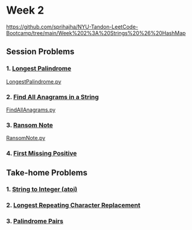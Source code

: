 # Week 2

https://github.com/sprihajha/NYU-Tandon-LeetCode-Bootcamp/tree/main/Week%202%3A%20Strings%20%26%20HashMap

## Session Problems
### 1. [Longest Palindrome](https://leetcode.com/problems/longest-palindrome/submissions/1195043272/)
[LongestPalindrome.py](LongestPalindrome.py)
### 2. [Find All Anagrams in a String](https://leetcode.com/problems/find-all-anagrams-in-a-string/description/)
[FindAllAnagrams.py](FindAllAnagrams.py)
### 3. [Ransom Note](https://leetcode.com/problems/ransom-note/description/)
[RansomNote.py](RansomNote.py)
### 4. [First Missing Positive](https://leetcode.com/problems/first-missing-positive/description/)

## Take-home Problems
### 1. [String to Integer (atoi)](https://leetcode.com/problems/string-to-integer-atoi/description/)
### 2. [Longest Repeating Character Replacement](https://leetcode.com/problems/longest-repeating-character-replacement/description/)
### 3. [Palindrome Pairs](https://leetcode.com/problems/palindrome-pairs/description/)

